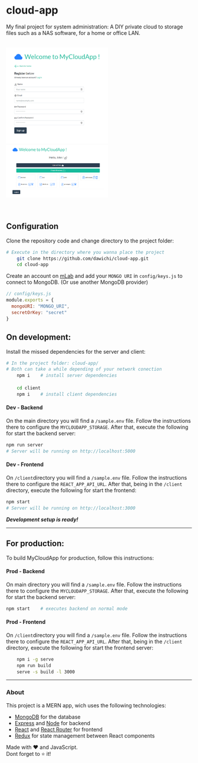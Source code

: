 # cloud-app

My final project for system administration: A DIY private cloud to storage files such as a NAS software, for a home or office LAN.

<br/>
<img src="./sample1.png" alt="app image" width="55%"/>
<img src="./sample2.png" alt="app image" width="55%"/>
<br/><br/><br/>

## Configuration

Clone the repository code and change directory to the project folder:
```bash
# Execute in the directory where you wanna place the project
	git clone https://github.com/dawichi/cloud-app.git
	cd cloud-app
```

Create an account on [mLab](http://mlab.com) and add your `MONGO URI` in `config/keys.js` to connect to MongoDB. (Or use another MongoDB provider)

```javascript
// config/keys.js
module.exports = {
  mongoURI: "MONGO_URI",
  secretOrKey: "secret"
}
```


## On development:

Install the missed dependencies for the server and client:
```bash
# In the project folder: cloud-app/
# Both can take a while depending of your network conection
	npm i    # install server dependencies
	
	cd client
	npm i    # install client dependencies
```


#### Dev - Backend

On the main directory you will find a `/sample.env` file. Follow the instructions there to configure the `MYCLOUDAPP_STORAGE`. After that, execute the following for start the backend server:

```bash
npm run server
# Server will be running on http://localhost:5000
```


#### Dev - Frontend

On `/client`directory you will find a `/sample.env` file. Follow the instructions there to configure the `REACT_APP_API_URL`. After that, being in the `/client` directory, execute the following for start the frontend:

```bash
npm start
# Server will be running on http://localhost:3000
```

***Development setup is ready!***

---


## For production:

To build MyCloudApp for production, follow this instructions:



#### Prod - Backend

On main directory you will find a `/sample.env` file. Follow the instructions there to configure the `MYCLOUDAPP_STORAGE`. After that, execute the following for start the backend server:

```bash
npm start    # executes backend on normal mode
```



#### Prod - Frontend

On `/client`directory you will find a `/sample.env` file. Follow the instructions there to configure the `REACT_APP_API_URL`. After that, being in the `/client` directory, execute the following for start the frontend server:

```bash
	npm i -g serve
	npm run build
	serve -s build -l 3000 
```


---


### About 

This project is a MERN app, wich uses the following technologies:

- [MongoDB](https://www.mongodb.com/) for the database
- [Express](http://expressjs.com/) and [Node](https://nodejs.org/en/) for backend
- [React](https://reactjs.org) and [React Router](https://reacttraining.com/react-router/) for frontend
- [Redux](https://redux.js.org/basics/usagewithreact) for state management between React components


Made with ♥ and JavaScript.  
Dont forget to ⭐ it!
